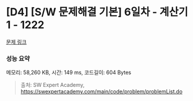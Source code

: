 # [D4] [S/W 문제해결 기본] 6일차 - 계산기1 - 1222 

[문제 링크](https://swexpertacademy.com/main/code/problem/problemDetail.do?contestProbId=AV14mbSaAEwCFAYD) 

### 성능 요약

메모리: 58,260 KB, 시간: 149 ms, 코드길이: 604 Bytes



> 출처: SW Expert Academy, https://swexpertacademy.com/main/code/problem/problemList.do